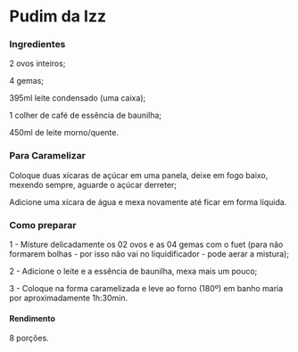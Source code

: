 # Pudim da Izz

### Ingredientes

2 ovos inteiros;

4 gemas;

395ml leite condensado (uma caixa);

1 colher de café de essência de baunilha;

450ml de leite morno/quente.



### Para Caramelizar

Coloque duas xícaras de açúcar em uma panela, deixe em fogo baixo, mexendo sempre, aguarde o açúcar derreter;

Adicione uma xícara de água e mexa novamente até ficar em forma líquida.



### Como preparar

1 - Misture delicadamente os 02 ovos e as 04 gemas com o fuet (para não formarem bolhas - por isso não vai no liquidificador - pode aerar a mistura);

2 - Adicione o leite e a essência de baunilha, mexa mais um pouco;

3 - Coloque na forma caramelizada e leve ao forno (180º) em banho maria por aproximadamente 1h:30min.



#### Rendimento

8 porções.